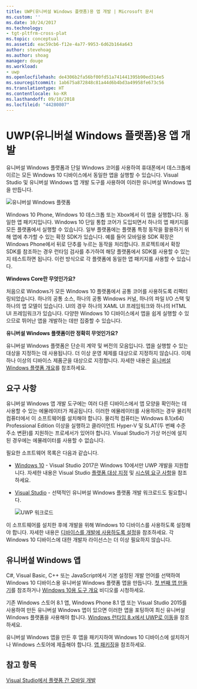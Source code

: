 ```yaml
---
title: UWP(유니버설 Windows 플랫폼)용 앱 개발 | Microsoft 문서
ms.custom: ''
ms.date: 10/24/2017
ms.technology:
- tgt-pltfrm-cross-plat
ms.topic: conceptual
ms.assetid: eac59cb6-f12e-4a77-9953-6d62b164a643
author: stevehoag
ms.author: shoag
manager: douge
ms.workload:
- uwp
ms.openlocfilehash: de4306b2fa56bf00fd51a741441395b90ed314e5
ms.sourcegitcommit: 1ab675a872848c81a44d6b4bd3a49958fe673c56
ms.translationtype: HT
ms.contentlocale: ko-KR
ms.lasthandoff: 09/10/2018
ms.locfileid: "44280807"
---
```

# <a name="develop-apps-for-the-universal-windows-platform-uwp"></a>UWP(유니버설 Windows 플랫폼)용 앱 개발
유니버설 Windows 플랫폼과 단일 Windows 코어를 사용하여 휴대폰에서 데스크톱에 이르는 모든 Windows 10 디바이스에서 동일한 앱을 실행할 수 있습니다. Visual Studio 및 유니버설 Windows 앱 개발 도구를 사용하여 이러한 유니버설 Windows 앱을 만듭니다.

 ![유니버설 Windows 플랫폼](../cross-platform/media/uwp_coreextensions.png "UWP_CoreExtensions")

 Windows 10 Phone, Windows 10 데스크톱 또는 Xbox에서 이 앱을 실행합니다. 동일한 앱 패키지입니다. Windows 10 단일 통합 코어가 도입되면서 하나의 앱 패키지를 모든 플랫폼에서 실행할 수 있습니다. 일부 플랫폼에는 플랫폼 특정 동작을 활용하기 위해 앱에 추가할 수 있는 확장 SDK가 있습니다. 예를 들어 모바일용 SDK 확장은 Windows Phone에서 뒤로 단추를 누르는 동작을 처리합니다. 프로젝트에서 확장 SDK를 참조하는 경우 런타임 검사를 추가하여 해당 플랫폼에서 SDK를 사용할 수 있는지 테스트하면 됩니다. 이런 방식으로 각 플랫폼에 동일한 앱 패키지를 사용할 수 있습니다.

 **Windows Core란 무엇인가요?**

 처음으로 Windows가 모든 Windows 10 플랫폼에서 공통 코어를 사용하도록 리팩터링되었습니다. 하나의 공통 소스, 하나의 공통 Windows 커널, 하나의 파일 I/O 스택 및 하나의 앱 모델이 있습니다. UI의 경우 하나의 XAML UI 프레임워크와 하나의 HTML UI 프레임워크가 있습니다. 다양한 Windows 10 디바이스에서 앱을 쉽게 실행할 수 있으므로 뛰어난 앱을 개발하는 데만 집중할 수 있습니다.

 **유니버설 Windows 플랫폼이란 정확히 무엇인가요?**

유니버설 Windows 플랫폼은 단순히 계약 및 버전의 모음입니다. 앱을 실행할 수 있는 대상을 지정하는 데 사용됩니다. 더 이상 운영 체제를 대상으로 지정하지 않습니다. 이제 하나 이상의 디바이스 제품군을 대상으로 지정합니다. 자세한 내용은 [유니버설 Windows 플랫폼 개요](/windows/uwp/get-started/universal-application-platform-guide)를 참조하세요.

## <a name="requirements"></a>요구 사항
 유니버설 Windows 앱 개발 도구에는 여러 다른 디바이스에서 앱 모양을 확인하는 데 사용할 수 있는 에뮬레이터가 제공됩니다. 이러한 에뮬레이터를 사용하려는 경우 물리적 컴퓨터에서 이 소프트웨어를 설치해야 합니다. 물리적 컴퓨터는 Windows 8.1(x64) Professional Edition 이상을 실행하고 클라이언트 Hyper-V 및 SLAT(두 번째 수준 주소 변환)를 지원하는 프로세서가 있어야 합니다. Visual Studio가 가상 머신에 설치된 경우에는 에뮬레이터를 사용할 수 없습니다.

 필요한 소프트웨어 목록은 다음과 같습니다.

-   [Windows 10](http://windows.microsoft.com/windows/downloads) - Visual Studio 2017은 Windows 10에서만 UWP 개발을 지원합니다. 자세한 내용은 Visual Studio [플랫폼 대상 지정](/visualstudio/productinfo/vs2017-compatibility-vs) 및 [시스템 요구 사항](/visualstudio/productinfo/vs2017-system-requirements-vs)을 참조하세요.

-   [Visual Studio](https://visualstudio.microsoft.com/downloads/?utm_medium=microsoft&utm_source=docs.microsoft.com&utm_campaign=button+cta&utm_content=download+vs2017) - 선택적인 유니버설 Windows 플랫폼 개발 워크로드도 필요합니다.

     ![UWP 워크로드](media/uwp_workload.png)

이 소프트웨어를 설치한 후에 개발을 위해 Windows 10 디바이스를 사용하도록 설정해야 합니다. 자세한 내용은 [디바이스를 개발에 사용하도록 설정](/windows/uwp/get-started/enable-your-device-for-development)을 참조하세요. 각 Windows 10 디바이스에 대한 개발자 라이선스는 더 이상 필요하지 않습니다.

## <a name="universal-windows-apps"></a>유니버설 Windows 앱
C#, Visual Basic, C++ 또는 JavaScript에서 기본 설정된 개발 언어를 선택하여 Windows 10 디바이스용 유니버설 Windows 플랫폼 앱을 만듭니다. [첫 번째 앱 만들기](/windows/uwp/get-started/your-first-app)를 참조하거나 [Windows 10용 도구 개요](https://channel9.msdn.com/Series/ConnectOn-Demand/229) 비디오를 시청하세요.

기존 Windows 스토어 8.1 앱, Windows Phone 8.1 앱 또는 Visual Studio 2015를 사용하여 만든 유니버설 Windows 앱이 있으면 이러한 앱을 포팅하여 최신 유니버설 Windows 플랫폼을 사용해야 합니다. [Windows 런타임 8.x에서 UWP로 이동](/windows/uwp/porting/w8x-to-uwp-root)을 참조하세요.

유니버설 Windows 앱을 만든 후 앱을 패키지하여 Windows 10 디바이스에 설치하거나 Windows 스토어에 제출해야 합니다. [앱 패키징](/windows/uwp/packaging/index)을 참조하세요.

## <a name="see-also"></a>참고 항목
[Visual Studio에서 플랫폼 간 모바일 개발](../cross-platform/cross-platform-mobile-development-in-visual-studio.md)
